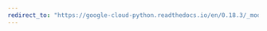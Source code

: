 ```yaml
---
redirect_to: "https://google-cloud-python.readthedocs.io/en/0.18.3/_modules/gcloud/bigtable/instance.html"
---
```

